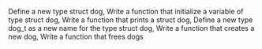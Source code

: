 Define a new type struct dog, Write a function that initialize a variable of type struct dog, Write a function that prints a struct dog, Define a new type dog_t as a new name for the type struct dog, Write a function that creates a new dog, Write a function that frees dogs
